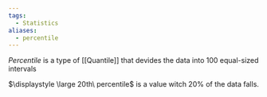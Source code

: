```yaml
---
tags:
  - Statistics
aliases:
  - percentile
---
```

*Percentile* is a type of [[Quantile]] that devides the data into 100 equal-sized intervals

$\displaystyle \large 20th\ percentile$ is a value witch 20% of the data falls.